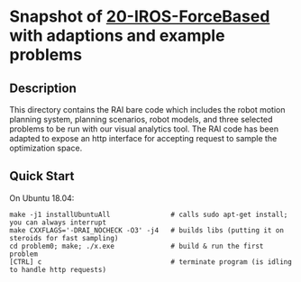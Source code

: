 # Snapshot of [20-IROS-ForceBased](https://github.com/MarcToussaint/20-IROS-ForceBased) with adaptions and example problems

## Description
This directory contains the RAI bare code which includes the robot motion planning system, planning scenarios, robot models, and three selected problems to be run with our visual analytics tool.
The RAI code has been adapted to expose an http interface for accepting request to sample the optimization space.

## Quick Start

On Ubuntu 18.04:
```
make -j1 installUbuntuAll               # calls sudo apt-get install; you can always interrupt
make CXXFLAGS='-DRAI_NOCHECK -O3' -j4   # builds libs (putting it on steroids for fast sampling)
cd problem0; make; ./x.exe              # build & run the first problem
[CTRL] c                                # terminate program (is idling to handle http requests)
```
